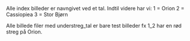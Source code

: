 Alle index billeder er navngivet ved et tal. 
Indtil videre har vi: 
  1 = Orion
  2 = Cassiopiea 
  3 = Stor Bjørn

Alle billede filer med understreg_tal er bare test billeder fx 1_2 har en rød streg på Orion.
